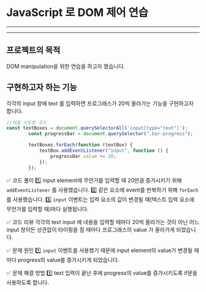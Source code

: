 # JavaScript 로 DOM 제어 연습
___
***
## 프로젝트의 목적
DOM manipulation을 위한 연습을 하고자 했습니다.
## 구현하고자 하는 기능
각각의 input 창에 text 를 입력하면 프로그래스가 20씩 올라가는 기능을 구현하고자 합니다.

```Javascript
//처음 시도한 코드
const textBoxes = document.querySelectorAll('input[type="text"]');
        const progressBar = document.querySelector(".bar-progress");

        textBoxes.forEach(function (textBox) {
            textBox.addEventListener("input", function () {
                progressBar.value += 20;
            });
        });
```

✅ 코드 풀이
  1️⃣ input element에 무언가를 입력할 때 20만큼 증가시키기 위해 `addEventListener` 를 사용했습니다.
  2️⃣ 같은 요소에 event를 반복하기 위해 `forEach` 를 사용했습니다.
  3️⃣ `input` 이벤트는 입력 요소의 값이 변경될 때(텍스트 입력 요소에 무언가를 입력할 때)마다 실행됩니다. 
  
✅ 코드 리뷰
  각각의 text input 에 내용을 입력할 때마다 20씩 올라가는 것이 아닌 
  어느 input 창이든 상관없이 타이핑을 칠 때마다 프로그래스의 value 가 올라가게 되었습니다. 
  
✅ 문제 원인
  1️⃣ `input` 이벤트를 사용했기 때문에 input element의 value가 변경될 때마다 progress의 value를 증가시키게 되었습니다.
  
✅ 문제 해결 방법
  1️⃣ text 입력이 끝난 후에 progress의 value를 증가시키도록 if문을 사용하도록 합니다.
  

